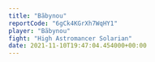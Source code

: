 ```yaml
---
title: "Bãbynou"
reportCode: "6gCk4KGrXh7WqHY1"
player: "Bãbynou"
fight: "High Astromancer Solarian"
date: 2021-11-10T19:47:04.454000+00:00
---
```

